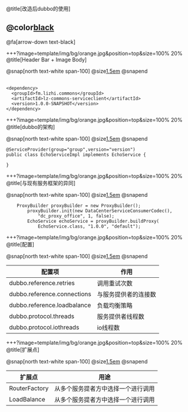 @title[改造后dubbo的使用]

## @color[black](改造后dubbo的使用)

@fa[arrow-down text-black]


+++?image=template/img/bg/orange.jpg&position=top&size=100% 20%
@title[Header Bar + Image Body]

@snap[north text-white span-100]
@size[1.5em](依赖)
@snapend
<br><br>
```
<dependency>
  <groupId>fm.lizhi.commons</groupId>
  <artifactId>lz-commons-serviceclient</artifactId>
  <version>1.0.0-SNAPSHOT</version>
</dependency>
```

+++?image=template/img/bg/orange.jpg&position=top&size=100% 20%
@title[dubbo的架构]

@snap[north text-white span-100]
@size[1.5em](服务提供者)
@snapend
```
@ServiceProvider(group="group",version="version")
public class EchoServiceImpl implements EchoService {

}
```

+++?image=template/img/bg/orange.jpg&position=top&size=100% 20%
@title[与现有服务框架的异同]

@snap[north text-white span-100]
@size[1.5em](服务调用者)
@snapend
```
	ProxyBuilder proxyBuilder = new ProxyBuilder();
		proxyBuilder.init(new DataCenterServiceConsumerCodec(), 
            "dc_proxy_office", 1, false);
		EchoService echoService = proxyBuilder.buildProxy(
            EchoService.class, "1.0.0", "default");
```

+++?image=template/img/bg/orange.jpg&position=top&size=100% 20%
@title[配置]

@snap[north text-white span-100]
@size[1.5em](配置)
@snapend

| 配置项 | 作用 |
|----------|----------|
|dubbo.reference.retries|调用重试次数|
|dubbo.reference.connections|与服务提供者的连接数|
|dubbo.reference.loadbalance|负载均衡策略|
|dubbo.protocol.threads|服务提供者线程数|
|dubbo.protocol.iothreads|io线程数|

+++?image=template/img/bg/orange.jpg&position=top&size=100% 20%
@title[扩展点]

@snap[north text-white span-100]
@size[1.5em](扩展点)
@snapend

|扩展点|用途|
|---|----|
|RouterFactory|从多个服务提者方中选择一个进行调用|
|LoadBalance|从多个服务提者方中选择一个进行调用|
